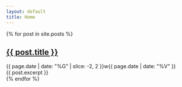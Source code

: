 ```yaml
---
layout: default
title: Home
---
```


{% for post in site.posts %}
<div class="post">
  <h2><a href="{{ post.url | relative_url }}">{{ post.title }}</a></h2>
  <div class="post-date">{{ page.date | date: "%G" | slice: -2, 2 }}w{{ page.date | date: "%V" }}</div>
  {{ post.excerpt }}
</div>
{% endfor %}